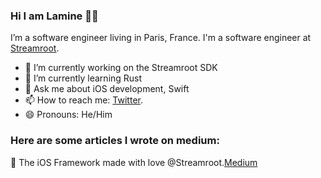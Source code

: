 ### Hi I am Lamine 👋🏾

I’m a software engineer living in Paris, France. I'm a software engineer at [Streamroot](https://streamroot.io/). 

- 🔭 I’m currently working on the Streamroot SDK
- 🌱 I’m currently learning Rust
- 💬 Ask me about iOS development, Swift
- 📫 How to reach me: [Twitter](https://twitter.com/laminendy).
- 😄 Pronouns: He/Him


### Here are some articles I wrote on medium:

 The iOS Framework made with love @Streamroot.[Medium](https://medium.com/streamroot-developers-blog/the-ios-framework-made-with-love-streamroot-778dd28000cc)
